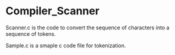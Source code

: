 # Compiler_Scanner

Scanner.c  is the code to convert the sequence of characters  into a sequence of tokens.

Sample.c is a smaple c code file for tokenization.

